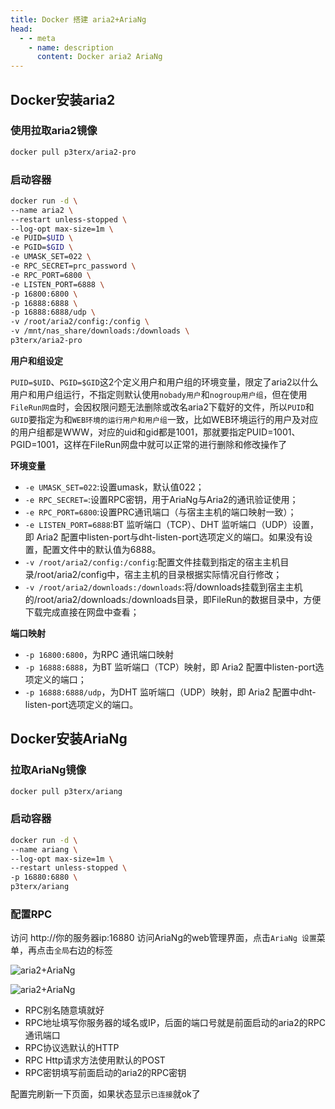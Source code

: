 ```yaml
---
title: Docker 搭建 aria2+AriaNg
head:
  - - meta
    - name: description
      content: Docker aria2 AriaNg
---
```


## Docker安装aria2

### 使用拉取aria2镜像

```sh
docker pull p3terx/aria2-pro
```

### 启动容器

```sh
docker run -d \
--name aria2 \
--restart unless-stopped \
--log-opt max-size=1m \
-e PUID=$UID \
-e PGID=$GID \
-e UMASK_SET=022 \
-e RPC_SECRET=prc_password \
-e RPC_PORT=6800 \
-e LISTEN_PORT=6888 \
-p 16800:6800 \
-p 16888:6888 \
-p 16888:6888/udp \
-v /root/aria2/config:/config \
-v /mnt/nas_share/downloads:/downloads \
p3terx/aria2-pro
```

**用户和组设定**

`PUID=$UID`、`PGID=$GID`这2个定义用户和用户组的环境变量，限定了aria2以什么用户和用户组运行，不指定则默认使用`nobady用户`和`nogroup用户组`，但在使用`FileRun网盘`时，会因权限问题无法删除或改名aria2下载好的文件，所以`PUID`和`GUID`要指定为和`WEB环境的运行用户和用户组`一致，比如WEB环境运行的用户及对应的用户组都是WWW，对应的uid和gid都是1001，那就要指定PUID=1001、PGID=1001，这样在FileRun网盘中就可以正常的进行删除和修改操作了

**环境变量**

- `-e UMASK_SET=022`:设置umask，默认值022；
- `-e RPC_SECRET=`:设置RPC密钥，用于AriaNg与Aria2的通讯验证使用；
- `-e RPC_PORT=6800`:设置PRC通讯端口（与宿主主机的端口映射一致）；
- `-e LISTEN_PORT=6888`:BT 监听端口（TCP）、DHT 监听端口（UDP）设置，即 Aria2 配置中listen-port与dht-listen-port选项定义的端口。如果没有设置，配置文件中的默认值为6888。
- `-v /root/aria2/config:/config`:配置文件挂载到指定的宿主主机目录/root/aria2/config中，宿主主机的目录根据实际情况自行修改；
- `-v /root/aria2/downloads:/downloads`:将/downloads挂载到宿主主机的/root/aria2/downloads:/downloads目录，即FileRun的数据目录中，方便下载完成直接在网盘中查看；

**端口映射**

- `-p 16800:6800`，为RPC 通讯端口映射
- `-p 16888:6888`，为BT 监听端口（TCP）映射，即 Aria2 配置中listen-port选项定义的端口；
- `-p 16888:6888/udp`，为DHT 监听端口（UDP）映射，即 Aria2 配置中dht-listen-port选项定义的端口。

## Docker安装AriaNg

### 拉取AriaNg镜像

```sh
docker pull p3terx/ariang
```

### 启动容器

```sh
docker run -d \
--name ariang \
--log-opt max-size=1m \
--restart unless-stopped \
-p 16880:6880 \
p3terx/ariang
```

### 配置RPC

访问 http://你的服务器ip:16880 访问AriaNg的web管理界面，点击`AriaNg 设置`菜单，再点击`全局`右边的标签

![aria2+AriaNg](https://i.theovan.cn/docs/202404290014327.png)

![aria2+AriaNg](https://i.theovan.cn/docs/202404290015325.png)

- RPC别名随意填就好
- RPC地址填写你服务器的域名或IP，后面的端口号就是前面启动的aria2的RPC通讯端口
- RPC协议选默认的HTTP
- RPC Http请求方法使用默认的POST
- RPC密钥填写前面启动的aria2的RPC密钥

配置完刷新一下页面，如果状态显示`已连接`就ok了
